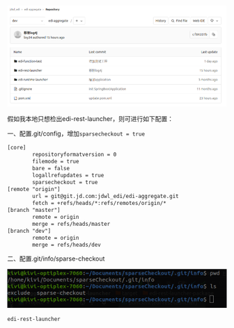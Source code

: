 ![image.png](../../src/main/resources/picture/1240-20210115033927043.png)



假如我本地只想检出edi-rest-launcher，则可进行如下配置：

一、配置.git/config，增加`sparsecheckout = true`

```properties
[core]                                                                                                
        repositoryformatversion = 0 
        filemode = true
        bare = false
        logallrefupdates = true
        sparsecheckout = true
[remote "origin"]
        url = git@git.jd.com:jdwl_edi/edi-aggregate.git
        fetch = +refs/heads/*:refs/remotes/origin/*
[branch "master"]
        remote = origin
        merge = refs/heads/master
[branch "dev"]
        remote = origin
        merge = refs/heads/dev

```
二、配置.git/info/sparse-checkout

![image.png](../../src/main/resources/picture/1240-20210115033927031.png)



```
edi-rest-launcher 
```


